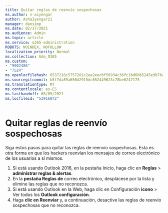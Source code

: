 ```yaml
---
title: Quitar reglas de reenvío sospechosas
ms.author: v-aiyengar
author: AshaIyengar21
manager: dansimp
ms.date: 02/17/2021
ms.audience: Admin
ms.topic: article
ms.service: o365-administration
ROBOTS: NOINDEX, NOFOLLOW
localization_priority: Normal
ms.collection: Adm_O365
ms.custom:
- "9002486"
- "7524"
ms.openlocfilehash: 6537210c5757201c2ea2eecbf56934c36fc1bd6bb5245e9b7ba3c445f88d7dbe
ms.sourcegitcommit: b5f7da89a650d2915dc652449623c78be6247175
ms.translationtype: MT
ms.contentlocale: es-ES
ms.lasthandoff: 08/05/2021
ms.locfileid: "53916072"
---
```

# <a name="remove-suspicious-forwarding-rules"></a>Quitar reglas de reenvío sospechosas

Siga estos pasos para quitar las reglas de reenvío sospechosas. Esta es otra forma en que los hackers reenvían los mensajes de correo electrónico de los usuarios a sí mismos.

1. Si está usando Outlook 2016, en la  pestaña Inicio, haga clic en **Reglas**  >  **administrar reglas & alertas**. 
1. En la **pestaña Reglas de** correo electrónico, desplácese por la lista y elimine las reglas que no reconozca.
1. Si está usando Outlook en la Web, haga clic en Configuración **icono** > Ver todos los **Outlook configuración**.
1. Haga **clic en Reenviar** y, a continuación, desactive las reglas de reenvío sospechosas que no reconozca.
